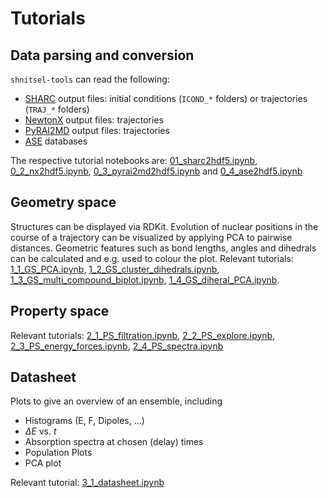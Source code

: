 # Tutorials

## Data parsing and conversion

`shnitsel-tools` can read the following:

- [SHARC](https://sharc-md.org/) output files: initial conditions (`ICOND_*` folders) or trajectories (`TRAJ_*` folders)
- [NewtonX](https://newtonx.org/) output files: trajectories 
- [PyRAI2MD](https://github.com/lopez-lab/PyRAI2MD) output files: trajectories 
- [ASE](https://wiki.fysik.dtu.dk/ase/ase/db/db.html) databases

The respective tutorial notebooks are: [01_sharc2hdf5.ipynb](https://github.com/SHNITSEL/shnitsel-tools/blob/main/tutorials/0_1_sharc2hdf5.ipynb), 
[0_2_nx2hdf5.ipynb](https://github.com/SHNITSEL/shnitsel-tools/blob/main/tutorials/0_2_nx2hdf5.ipynb), 
[0_3_pyrai2md2hdf5.ipynb](https://github.com/SHNITSEL/shnitsel-tools/blob/main/tutorials/0_3_pyrai2md2hdf5.ipynb) and
[0_4_ase2hdf5.ipynb](https://github.com/SHNITSEL/shnitsel-tools/blob/main/tutorials/0_4_ase2hdf5.ipynb)

## Geometry space
Structures can be displayed via RDKit. 
Evolution of nuclear positions in the course of a trajectory can be visualized by applying PCA to pairwise distances. 
Geometric features such as bond lengths, angles and dihedrals can be calculated and e.g. used to colour the plot.
Relevant tutorials: [1_1_GS_PCA.ipynb](https://github.com/SHNITSEL/shnitsel-tools/blob/main/tutorials/1_1_GS_PCA.ipynb), [1_2_GS_cluster_dihedrals.ipynb](https://github.com/SHNITSEL/shnitsel-tools/blob/main/tutorials/1_2_GS_cluster_dihedrals.ipynb), [1_3_GS_multi_compound_biplot.ipynb](https://github.com/SHNITSEL/shnitsel-tools/blob/main/tutorials/1_3_GS_multi_compound_biplot.ipynb), [1_4_GS_diheral_PCA.ipynb](https://github.com/SHNITSEL/shnitsel-tools/blob/main/tutorials/1_4_GS_diheral_PCA.ipynb).

## Property space
Relevant tutorials: [2_1_PS_filtration.ipynb](https://github.com/SHNITSEL/shnitsel-tools/blob/main/tutorials/2_1_PS_filtration.ipynb), [2_2_PS_explore.ipynb](https://github.com/SHNITSEL/shnitsel-tools/blob/main/tutorials/2_2_PS_explore.ipynb), [2_3_PS_energy_forces.ipynb](https://github.com/SHNITSEL/shnitsel-tools/blob/main/tutorials/2_3_PS_energy_forces.ipynb), [2_4_PS_spectra.ipynb](https://github.com/SHNITSEL/shnitsel-tools/blob/main/tutorials/2_4_PS_spectra.ipynb)

## Datasheet
Plots to give an overview of an ensemble, including
- Histograms (E, F, Dipoles, ...)
- $\Delta E$ vs. $t$
- Absorption spectra at chosen (delay) times
- Population Plots
- PCA plot

Relevant tutorial: [3_1_datasheet.ipynb](https://github.com/SHNITSEL/shnitsel-tools/blob/main/tutorials/3_1_datasheet.ipynb)
<!--
## 2 Data Processing and Visualization

- [ ] Data Sheet Summary

optional:
- [ ] Histograms (E, F, Dipoles, ...)
- [ ] E vs. t
- [ ] Absorption spectra at chosen (delay) times
- [ ] Population Plots
- [ ] PCA plot (dynamic)
-->
